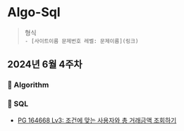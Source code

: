 # Algo-Sql
> 형식  
`- [사이트이름 문제번호 레벨: 문제이름](링크)`

## 2024년 6월 4주차

### 🥔 Algorithm





### 🥔 SQL
- [PG 164668 Lv3: 조건에 맞는 사용자와 총 거래금액 조회하기](https://school.programmers.co.kr/learn/courses/30/lessons/164668)